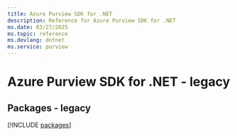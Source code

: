 ```yaml
---
title: Azure Purview SDK for .NET
description: Reference for Azure Purview SDK for .NET
ms.date: 03/27/2025
ms.topic: reference
ms.devlang: dotnet
ms.service: purview
---
```

# Azure Purview SDK for .NET - legacy
## Packages - legacy
[!INCLUDE [packages](purview-index.md)]